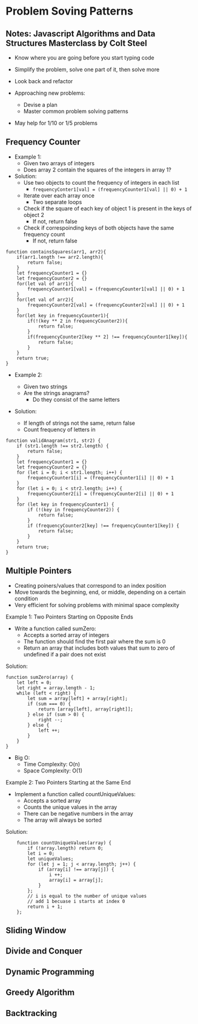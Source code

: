 # Problem Soving Patterns

## Notes: Javascript Algorithms and Data Structures Masterclass by Colt Steel

- Know where you are going before you start typing code
- Simplify the problem, solve one part of it, then solve more
- Look back and refactor

- Approaching new problems:
  - Devise a plan
  - Master common problem solving patterns
- May help for 1/10 or 1/5 problems

## Frequency Counter

- Example 1:
  - Given two arrays of integers
  - Does array 2 contain the squares of the integers in array 1?
- Solution:
  - Use two objects to count the frequency of integers in each list
    - `frequencyConter1[val] = (frequencyCounter1[val] || 0) + 1`
  - Iterate over each array once
    - Two separate loops
  - Check if the square of each key of object 1 is present in the keys of object 2
    - If not, return false
  - Check if correspoinding keys of both objects have the same frequency count
    - If not, return false

```JS
function containsSquares(arr1, arr2){
    if(arr1.length !== arr2.length){
        return false;
    }
    let frequencyCounter1 = {}
    let frequencyCounter2 = {}
    for(let val of arr1){
        frequencyCounter1[val] = (frequencyCounter1[val] || 0) + 1
    }
    for(let val of arr2){
        frequencyCounter2[val] = (frequencyCounter2[val] || 0) + 1        
    }
    for(let key in frequencyCounter1){
        if(!(key ** 2 in frequencyCounter2)){
            return false;
        }
        if(frequencyCounter2[key ** 2] !== frequencyCounter1[key]){
            return false;
        }
    }
    return true;
}
```

- Example 2:
  - Given two strings
  - Are the strings anagrams?
    - Do they consist of the same letters
  
- Solution:
  - If length of strings not the same, return false
  - Count frequency of letters in

```JS
function validAnagram(str1, str2) {
    if (str1.length !== str2.length) {
        return false;
    }
    let frequencyCounter1 = {}
    let frequencyCounter2 = {}
    for (let i = 0; i < str1.length; i++) {
        frequencyCounter1[i] = (frequencyCounter1[i] || 0) + 1
    }
    for (let i = 0; i < str2.length; i++) {
        frequencyCounter2[i] = (frequencyCounter2[i] || 0) + 1
    }
    for (let key in frequencyCounter1) {
        if (!(key in frequencyCounter2)) {
            return false;
        }
        if (frequencyCounter2[key] !== frequencyCounter1[key]) {
            return false;
        }
    }
    return true;
}
```

## Multiple Pointers

- Creating poiners/values that correspond to an index position
- Move towards the beginning, end, or middle, depending on a certain condition
- Very efficient for solving problems with minimal space complexity

Example 1: Two Pointers Starting on Opposite Ends

- Write a function called sumZero:
  - Accepts a sorted array of integers
  - The function should find the first pair where the sum is 0
  - Return an array that includes both values that sum to zero of undefined if a pair does not exist

Solution:

```JS
function sumZero(array) {
    let left = 0;
    let right = array.length - 1;
    while (left < right) {
        let sum = array[left] + array[right];
        if (sum === 0) {
            return [array[left], array[right]];
        } else if (sum > 0) {
            right --;
        } else {
            left ++;
        }
    }
}
```

- Big O:
  - Time Complexity: O(n)
  - Space Complexity: O(1)

Example 2: Two Pointers Starting at the Same End

- Implement a function called countUniqueValues:
  - Accepts a sorted array
  - Counts the unique values in the array
  - There can be negative numbers in the array
  - The array will always be sorted

Solution:

```JS
    function countUniqueValues(array) {
        if (!array.length) return 0;
        let i = 0;
        let uniqueValues;
        for (let j = 1; j < array.length; j++) {
            if (array[i] !== array[j]) {
                i ++;
                array[i] = array[j];
            }
        };
        // i is equal to the number of unique values
        // add 1 becuase i starts at index 0
        return i + 1;
    };
```

## Sliding Window

## Divide and Conquer

## Dynamic Programming

## Greedy Algorithm

## Backtracking

